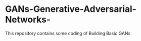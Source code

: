 # GANs-Generative-Adversarial-Networks-
This repository contains some coding of Building Basic GANs
